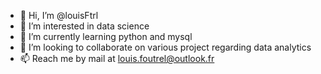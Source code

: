 - 👋 Hi, I’m @louisFtrl
- 👀 I’m interested in data science
- 🌱 I’m currently learning python and mysql
- 💞️ I’m looking to collaborate on various project regarding data analytics
- 📫 Reach me by mail at louis.foutrel@outlook.fr

<!---
louisFtrl/louisFtrl is a ✨ special ✨ repository because its `README.md` (this file) appears on your GitHub profile.
You can click the Preview link to take a look at your changes.
--->
